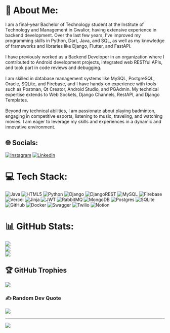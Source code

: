 # 💫 About Me:
I am a final-year Bachelor of Technology student at the Institute of Technology and Management in Gwalior, having extensive experience in backend development. Over the last few years, I've improved my programming skills in Python, Dart, Java, and SQL, as well as my knowledge of frameworks and libraries like Django, Flutter, and FastAPI.<br><br>I have previously worked as a Backend Developer in an organization where I contributed to Android development projects, integrated web RESTful APIs, and took part in code reviews and debugging.<br><br>I am skilled in database management systems like MySQL, PostgreSQL, Oracle, SQLite, and Firebase, and I have hands-on experience with tools such as Postman, Qt Creator, Android Studio, and PGAdmin. My technical expertise extends to Web Sockets, Django Channels, RestAPI, and Django Templates.<br><br>Beyond my technical abilities, I am passionate about playing badminton, engaging in competitive esports, listening to music, traveling, and watching movies. I am eager to leverage my skills and experiences in a dynamic and innovative environment.


## 🌐 Socials:
[![Instagram](https://img.shields.io/badge/Instagram-%23E4405F.svg?logo=Instagram&logoColor=white)](https://instagram.com/abhay_a.g) [![LinkedIn](https://img.shields.io/badge/LinkedIn-%230077B5.svg?logo=linkedin&logoColor=white)](https://www.linkedin.com/in/abhay-gupta-227b65247/) 

# 💻 Tech Stack:
![Java](https://img.shields.io/badge/java-%23ED8B00.svg?style=for-the-badge&logo=openjdk&logoColor=white) ![HTML5](https://img.shields.io/badge/html5-%23E34F26.svg?style=for-the-badge&logo=html5&logoColor=white) ![Python](https://img.shields.io/badge/python-3670A0?style=for-the-badge&logo=python&logoColor=ffdd54) ![Django](https://img.shields.io/badge/django-%23092E20.svg?style=for-the-badge&logo=django&logoColor=white) ![DjangoREST](https://img.shields.io/badge/DJANGO-REST-ff1709?style=for-the-badge&logo=django&logoColor=white&color=ff1709&labelColor=gray) ![MySQL](https://img.shields.io/badge/mysql-4479A1.svg?style=for-the-badge&logo=mysql&logoColor=white) ![Firebase](https://img.shields.io/badge/firebase-%23039BE5.svg?style=for-the-badge&logo=firebase) ![Vercel](https://img.shields.io/badge/vercel-%23000000.svg?style=for-the-badge&logo=vercel&logoColor=white) ![Jinja](https://img.shields.io/badge/jinja-white.svg?style=for-the-badge&logo=jinja&logoColor=black) ![JWT](https://img.shields.io/badge/JWT-black?style=for-the-badge&logo=JSON%20web%20tokens) ![RabbitMQ](https://img.shields.io/badge/rabbitmq-FF6600?style=for-the-badge&logo=rabbitmq&logoColor=white) ![MongoDB](https://img.shields.io/badge/MongoDB-%234ea94b.svg?style=for-the-badge&logo=mongodb&logoColor=white) ![Postgres](https://img.shields.io/badge/postgres-%23316192.svg?style=for-the-badge&logo=postgresql&logoColor=white) ![SQLite](https://img.shields.io/badge/sqlite-%2307405e.svg?style=for-the-badge&logo=sqlite&logoColor=white) ![GitHub](https://img.shields.io/badge/github-%23121011.svg?style=for-the-badge&logo=github&logoColor=white) ![Docker](https://img.shields.io/badge/docker-%230db7ed.svg?style=for-the-badge&logo=docker&logoColor=white) ![Swagger](https://img.shields.io/badge/-Swagger-%23Clojure?style=for-the-badge&logo=swagger&logoColor=white) ![Twilio](https://img.shields.io/badge/Twilio-F22F46?style=for-the-badge&logo=Twilio&logoColor=white) ![Notion](https://img.shields.io/badge/Notion-%23000000.svg?style=for-the-badge&logo=notion&logoColor=white)
# 📊 GitHub Stats:
![](https://github-readme-stats.vercel.app/api?username=abhayg951&theme=dark&hide_border=true&include_all_commits=true&count_private=false)<br/>
![](https://github-readme-streak-stats.herokuapp.com/?user=abhayg951&theme=dark&hide_border=true)<br/>
![](https://github-readme-stats.vercel.app/api/top-langs/?username=abhayg951&theme=dark&hide_border=true&include_all_commits=true&count_private=false&layout=compact)

## 🏆 GitHub Trophies
![](https://github-profile-trophy.vercel.app/?username=abhayg951&theme=radical&no-frame=false&no-bg=true&margin-w=4)

### ✍️ Random Dev Quote
![](https://quotes-github-readme.vercel.app/api?type=horizontal&theme=radical)

---
[![](https://visitcount.itsvg.in/api?id=abhayg951&icon=0&color=8)](https://visitcount.itsvg.in)

<!-- Proudly created with GPRM ( https://gprm.itsvg.in ) -->
